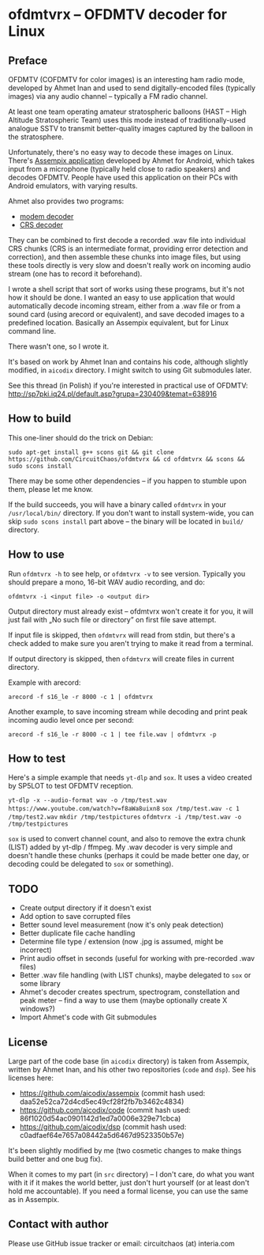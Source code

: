 # ofdmtvrx – OFDMTV decoder for Linux

## Preface

OFDMTV (COFDMTV for color images) is an interesting ham radio mode, developed by Ahmet Inan and used to send digitally-encoded files (typically images) via any audio channel – typically a FM radio channel.

At least one team operating amateur stratospheric balloons (HAST – High Altitude Stratospheric Team) uses this mode instead of traditionally-used analogue SSTV to transmit better-quality images captured by the balloon in the stratosphere.

Unfortunately, there's no easy way to decode these images on Linux. There's [Assempix application](https://github.com/aicodix/assempix) developed by Ahmet for Android, which takes input from a microphone (typically held close to radio speakers) and decodes OFDMTV. People have used this application on their PCs with Android emulators, with varying results.

Ahmet also provides two programs:

* [modem decoder](https://github.com/aicodix/modem)
* [CRS decoder](https://github.com/aicodix/crs)

They can be combined to first decode a recorded .wav file into individual CRS chunks (CRS is an intermediate format, providing error detection and correction), and then assemble these chunks into image files, but using these tools directly is very slow and doesn't really work on incoming audio stream (one has to record it beforehand).

I wrote a shell script that sort of works using these programs, but it's not how it should be done. I wanted an easy to use application that would automatically decode incoming stream, either from a .wav file or from a sound card (using arecord or equivalent), and save decoded images to a predefined location. Basically an Assempix equivalent, but for Linux command line.

There wasn't one, so I wrote it.

It's based on work by Ahmet Inan and contains his code, although slightly modified, in `aicodix` directory. I might switch to using Git submodules later.

See this thread (in Polish) if you're interested in practical use of OFDMTV: http://sp7pki.iq24.pl/default.asp?grupa=230409&temat=638916

## How to build

This one-liner should do the trick on Debian:

`sudo apt-get install g++ scons git && git clone https://github.com/CircuitChaos/ofdmtvrx && cd ofdmtvrx && scons && sudo scons install`

There may be some other dependencies – if you happen to stumble upon them, please let me know.

If the build succeeds, you will have a binary called `ofdmtvrx` in your `/usr/local/bin/` directory. If you don't want to install system-wide, you can skip `sudo scons install` part above – the binary will be located in `build/` directory.

## How to use

Run `ofdmtvrx -h` to see help, or `ofdmtvrx -v` to see version. Typically you should prepare a mono, 16-bit WAV audio recording, and do:

`ofdmtvrx -i <input file> -o <output dir>`

Output directory must already exist – ofdmtvrx won't create it for you, it will just fail with „No such file or directory” on first file save attempt.

If input file is skipped, then `ofdmtvrx` will read from stdin, but there's a check added to make sure you aren't trying to make it read from a terminal.

If output directory is skipped, then `ofdmtvrx` will create files in current directory.

Example with arecord:

`arecord -f s16_le -r 8000 -c 1 | ofdmtvrx`

Another example, to save incoming stream while decoding and print peak incoming audio level once per second:

`arecord -f s16_le -r 8000 -c 1 | tee file.wav | ofdmtvrx -p`

## How to test

Here's a simple example that needs `yt-dlp` and `sox`. It uses a video created by SP5LOT to test OFDMTV reception.

`yt-dlp -x --audio-format wav -o /tmp/test.wav https://www.youtube.com/watch?v=f8aWa8uixn8`
`sox /tmp/test.wav -c 1 /tmp/test2.wav`
`mkdir /tmp/testpictures`
`ofdmtvrx -i /tmp/test.wav -o /tmp/testpictures`

`sox` is used to convert channel count, and also to remove the extra chunk (LIST) added by yt-dlp / ffmpeg. My .wav decoder is very simple and doesn't handle these chunks (perhaps it could be made better one day, or decoding could be delegated to `sox` or something).

## TODO

* Create output directory if it doesn't exist
* Add option to save corrupted files
* Better sound level measurement (now it's only peak detection)
* Better duplicate file cache handling
* Determine file type / extension (now .jpg is assumed, might be incorrect)
* Print audio offset in seconds (useful for working with pre-recorded .wav files)
* Better .wav file handling (with LIST chunks), maybe delegated to `sox` or some library
* Ahmet's decoder creates spectrum, spectrogram, constellation and peak meter – find a way to use them (maybe optionally create X windows?)
* Import Ahmet's code with Git submodules

## License

Large part of the code base (in `aicodix` directory) is taken from Assempix, written by Ahmet Inan, and his other two repositories (`code` and `dsp`). See his licenses here:

* https://github.com/aicodix/assempix (commit hash used: daa52e52ca72d4cd5ec49cf28f2fb7b3462c4834)
* https://github.com/aicodix/code (commit hash used: 86f1020d54ac0901142d1ed7a0006e329e71cbca)
* https://github.com/aicodix/dsp (commit hash used: c0adfaef64e7657a08442a5d6467d9523350b57e)

It's been slightly modified by me (two cosmetic changes to make things build better and one bug fix).

When it comes to my part (in `src` directory) – I don't care, do what you want with it if it makes the world better, just don't hurt yourself (or at least don't hold me accountable). If you need a formal license, you can use the same as in Assempix.

## Contact with author

Please use GitHub issue tracker or email: circuitchaos (at) interia.com
